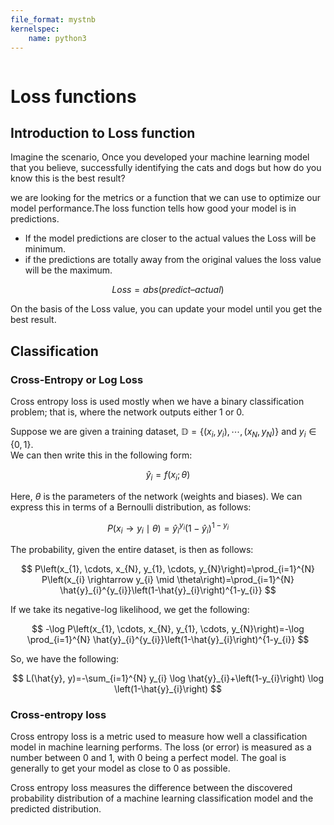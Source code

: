 ```yaml
---
file_format: mystnb
kernelspec:
    name: python3
---
```


```{title} Deep learning loss functions
```

# Loss functions

## Introduction to Loss function
Imagine the scenario, Once you developed your machine learning model that you believe, successfully identifying the
cats and dogs but how do you know this is the best result?

we are looking for the metrics or a function that we can use to optimize our model performance.The loss function
tells how good your model is in predictions.
- If the model predictions are closer to the actual values the Loss will be minimum.
- if the predictions are totally away from the original values the loss value will be the maximum.

$$
Loss = abs(predict – actual)
$$

On the basis of the Loss value, you can update your model until you get the best result.

## Classification

### Cross-Entropy or Log Loss
Cross entropy loss is used mostly when we have a binary classification problem; that is, where the network outputs
either 1 or 0.

Suppose we are given a training dataset, $\mathbb{D}=\left\{\left(x_{i}, y_{i}\right), \cdots,\left(x_{N}, y_{N}\right)\right\}$ and $y_{i} \in\{0,1\}$. \
We can then write this in the following form:

$$
\hat{y}_{i}=f\left(x_{i} ; \theta\right)
$$

Here, $\theta$ is the parameters of the network (weights and biases). We can express this in terms of a Bernoulli
distribution, as follows:

$$
P\left(x_{i} \rightarrow y_{i} \mid \theta\right)=\hat{y}_{i}^{y_{i}}\left(1-\hat{y}_{i}\right)^{1-y_{i}}
$$

The probability, given the entire dataset, is then as follows:

$$
P\left(x_{1}, \cdots, x_{N}, y_{1}, \cdots, y_{N}\right)=\prod_{i=1}^{N} P\left(x_{i} \rightarrow y_{i} \mid \theta\right)=\prod_{i=1}^{N} \hat{y}_{i}^{y_{i}}\left(1-\hat{y}_{i}\right)^{1-y_{i}}
$$

If we take its negative-log likelihood, we get the following:

$$
-\log P\left(x_{1}, \cdots, x_{N}, y_{1}, \cdots, y_{N}\right)=-\log \prod_{i=1}^{N} \hat{y}_{i}^{y_{i}}\left(1-\hat{y}_{i}\right)^{1-y_{i}}
$$

So, we have the following:

$$
L(\hat{y}, y)=-\sum_{i=1}^{N} y_{i} \log \hat{y}_{i}+\left(1-y_{i}\right) \log \left(1-\hat{y}_{i}\right)
$$


### Cross-entropy loss
Cross entropy loss is a metric used to measure how well a classification model in machine learning performs.
The loss (or error) is measured as a number between 0 and 1, with 0 being a perfect model.
The goal is generally to get your model as close to 0 as possible.

Cross entropy loss measures the difference between the discovered probability distribution of a machine learning
classification model and the predicted distribution.

